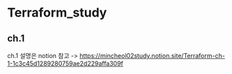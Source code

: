 # Terraform_study
## ch.1
ch.1 설명은 notion 참고 -> https://mincheol02study.notion.site/Terraform-ch-1-1c3c45d1289280759ae2d229affa309f
